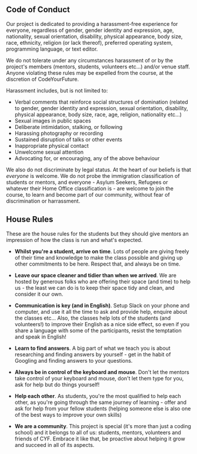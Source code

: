 Code of Conduct
---
Our project is dedicated to providing a harassment-free experience for everyone, regardless of gender, gender identity and expression, age, nationality, sexual orientation, disability, physical appearance, body size, race, ethnicity, religion (or lack thereof), preferred operating system, programming language, or text editor.

We do not tolerate under any circumstances harassment of or by the project's members (mentors, students, volunteers etc...) and/or venue staff. Anyone violating these rules may be expelled from the course, at the discretion of CodeYourFuture.

Harassment includes, but is not limited to:

- Verbal comments that reinforce social structures of domination (related to gender, gender identity and expression, sexual orientation, disability, physical appearance, body size, race, age, religion, nationality etc...)
- Sexual images in public spaces
- Deliberate intimidation, stalking, or following
- Harassing photography or recording
- Sustained disruption of talks or other events
- Inappropriate physical contact
- Unwelcome sexual attention
- Advocating for, or encouraging, any of the above behaviour

We also do not discriminate by legal status. At the heart of our beliefs is that _everyone_ is welcome. We do not probe the immigration classification of students or mentors, and everyone - Asylum Seekers, Refugees or whatever their Home Office  classification is - are welcome to join the course, to learn and become part of our community, without fear of discrimination or harrassment. 


House Rules
---
These are the house rules for the students but they should give mentors an impression of how the class is run and what's expected.

+ **Whilst you're a student, arrive on time**. Lots of people are giving freely of their time and knowledge to make the class possible and giving up other commitments to be here. Respect that, and always be on time.

+  **Leave our space cleaner and tidier than when we arrived**. We are hosted by generous folks who are offering their space (and time) to help us - the least we can do is to keep their space tidy and clean, and consider it our own.

+  **Communication is key (and in English)**. Setup Slack on your phone and computer, and use it all the time to ask and provide help, enquire about the classes etc... Also, the classes help lots of the students (and volunteers!) to improve their English as a nice side effect, so even if you share a language with some of the participants, resist the temptation and speak in English!

+ **Learn to find answers**. A big part of what we teach you is about researching and finding answers by yourself - get in the habit of Googling and finding answers to your questions.

+ **Always be in control of the keyboard and mouse**. Don't let the mentors take control of your keyboard and mouse, don't let them type for you, ask for help but do things yourself!

+ **Help each other**. As students, you're the most qualified to help each other, as you're going through the same journey of learning - offer and ask for help from your fellow students (helping someone else is also one of the best ways to improve your own skills)

+  **We are a community**. This project is special (it's more than just a coding school) and it belongs to all of us: students, mentors, volunteers and friends of CYF. Embrace it like that, be proactive about helping it grow and succeed in all of its aspects.
